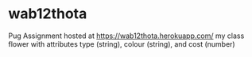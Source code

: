 # wab12thota
Pug Assignment 
hosted at <https://wab12thota.herokuapp.com/>
my class flower with attributes type (string), colour (string), and cost (number)